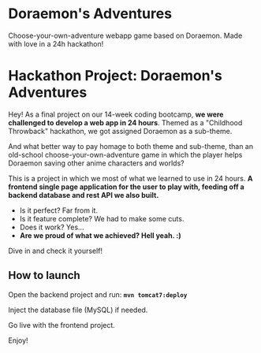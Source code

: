 # Doraemon's Adventures
Choose-your-own-adventure webapp game based on Doraemon. Made with love in a 24h hackathon!


# Hackathon Project: Doraemon's Adventures

Hey! As a final project on our 14-week coding bootcamp, **we were challenged to develop a web app in 24 hours**. Themed as a "Childhood Throwback" hackathon, we got assigned Doraemon as a sub-theme.

And what better way to pay homage to both theme and sub-theme, than an old-school choose-your-own-adventure game in which the player helps Doraemon saving other anime characters and worlds?

This is a project in which we most of what we learned to use in 24 hours. **A frontend single page application for the user to play with, feeding off a backend database and rest API we also built.**

 - Is it perfect? Far from it.
 - Is it feature complete? We had to make some cuts.
 - Does it work? Yes...
 - **Are we proud of what we achieved?  Hell yeah. :)**

Dive in and check it yourself!


## How to launch

Open the backend project and run:
**`mvn tomcat7:deploy`**

Inject the database file (MySQL) if needed.

Go live with the frontend project.

Enjoy!
